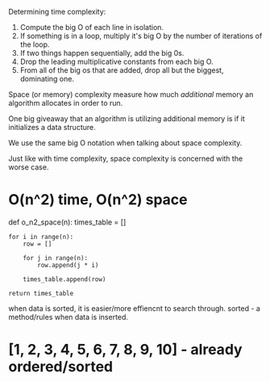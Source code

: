 Determining time complexity:

1. Compute the big O of each line in isolation.
2. If something is in a loop, multiply it's big O by the number of iterations of the loop.
3. If two things happen sequentially, add the big 0s.
4. Drop the leading multiplicative constants from each big O.
5. From all of the big os that are added, drop all but the biggest, dominating one.

Space (or memory) complexity measure how much _additional_ memory an algorithm allocates in order to run.

One big giveaway that an algorithm is utilizing additional memory is if it initializes a data structure.

We use the same big O notation when talking about space complexity.

Just like with time complexity, space complexity is concerned with the worse case.


# O(n^2) time, O(n^2) space
def o_n2_space(n):
    times_table = []

    for i in range(n):
        row = []

        for j in range(n):
            row.append(j * i)

        times_table.append(row)

    return times_table

when data is sorted, it is easier/more effiencnt to search through.
sorted - a method/rules when data is inserted.


# [1, 2, 3, 4, 5, 6, 7, 8, 9, 10] - already ordered/sorted
